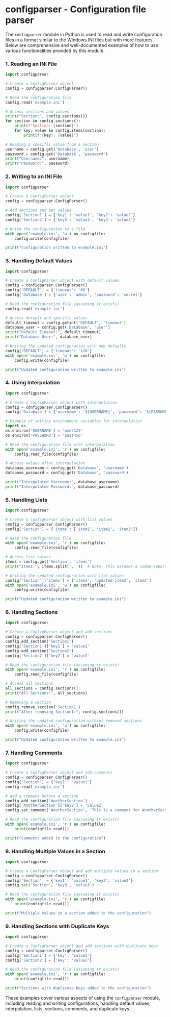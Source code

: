 # configparser - Configuration file parser

The `configparser` module in Python is used to read and write configuration files in a format similar to the Windows INI files but with more features. Below are comprehensive and well-documented examples of how to use various functionalities provided by this module.

### 1. Reading an INI File

```python
import configparser

# Create a ConfigParser object
config = configparser.ConfigParser()

# Read the configuration file
config.read('example.ini')

# Access sections and values
print("Section:", config.sections())
for section in config.sections():
    print(f"Section: {section}")
    for key, value in config.items(section):
        print(f"{key}: {value}")

# Reading a specific value from a section
username = config.get('Database', 'user')
password = config.get('Database', 'password')
print("Username:", username)
print("Password:", password)
```

### 2. Writing to an INI File

```python
import configparser

# Create a ConfigParser object
config = configparser.ConfigParser()

# Add sections and set values
config['Section1'] = {'key1': 'value1', 'key2': 'value2'}
config['Section2'] = {'key3': 'value3', 'key4': 'value4'}

# Write the configuration to a file
with open('example.ini', 'w') as configfile:
    config.write(configfile)

print("Configuration written to example.ini")
```

### 3. Handling Default Values

```python
import configparser

# Create a ConfigParser object with default values
config = configparser.ConfigParser()
config['DEFAULT'] = {'timeout': '60'}
config['Database'] = {'user': 'admin', 'password': 'secret'}

# Read the configuration file (assuming it exists)
config.read('example.ini')

# Access default and specific values
default_timeout = config.getint('DEFAULT', 'timeout')
database_user = config.get('Database', 'user')
print("Default Timeout:", default_timeout)
print("Database User:", database_user)

# Writing the updated configuration with new defaults
config['DEFAULT'] = {'timeout': '120'}
with open('example.ini', 'w') as configfile:
    config.write(configfile)

print("Updated configuration written to example.ini")
```

### 4. Using Interpolation

```python
import configparser

# Create a ConfigParser object with interpolation
config = configparser.ConfigParser()
config['Database'] = {'username': '${USERNAME}', 'password': '${PASSWORD}'}

# Example of setting environment variables for interpolation
import os
os.environ['USERNAME'] = 'user123'
os.environ['PASSWORD'] = 'pass456'

# Read the configuration file with interpolation
with open('example.ini', 'r') as configfile:
    config.read_file(configfile)

# Access values after interpolation
database_username = config.get('Database', 'username')
database_password = config.get('Database', 'password')

print("Interpolated Username:", database_username)
print("Interpolated Password:", database_password)
```

### 5. Handling Lists

```python
import configparser

# Create a ConfigParser object with list values
config = configparser.ConfigParser()
config['Section'] = {'items': ['item1', 'item2', 'item3']}

# Read the configuration file
with open('example.ini', 'r') as configfile:
    config.read_file(configfile)

# Access list values
items = config.get('Section', 'items')
print("Items:", items.split(', '))  # Note: This assumes a comma-separated string

# Writing the updated configuration with list values
config['Section']['items'] = ['item1', 'updated-item2', 'item3']
with open('example.ini', 'w') as configfile:
    config.write(configfile)

print("Updated configuration written to example.ini")
```

### 6. Handling Sections

```python
import configparser

# Create a ConfigParser object and add sections
config = configparser.ConfigParser()
config.add_section('Section1')
config['Section1']['key1'] = 'value1'
config.add_section('Section2')
config['Section2']['key2'] = 'value2'

# Read the configuration file (assuming it exists)
with open('example.ini', 'r') as configfile:
    config.read_file(configfile)

# Access all sections
all_sections = config.sections()
print("All Sections:", all_sections)

# Removing a section
config.remove_section('Section1')
print("After removing Section1:", config.sections())

# Writing the updated configuration without removed sections
with open('example.ini', 'w') as configfile:
    config.write(configfile)

print("Updated configuration written to example.ini")
```

### 7. Handling Comments

```python
import configparser

# Create a ConfigParser object and add comments
config = configparser.ConfigParser()
config['Section'] = {'key1': 'value1'}
config.read('example.ini')

# Add a comment before a section
config.add_section('AnotherSection')
config['AnotherSection']['key2'] = 'value2'
config.set_comment('AnotherSection', 'This is a comment for AnotherSection.')

# Read the configuration file (assuming it exists)
with open('example.ini', 'r') as configfile:
    print(configfile.read())

print("Comments added to the configuration")
```

### 8. Handling Multiple Values in a Section

```python
import configparser

# Create a ConfigParser object and add multiple values in a section
config = configparser.ConfigParser()
config['Section'] = {'key1': 'value1', 'key2': 'value2'}
config.set('Section', 'key3', 'value3')

# Read the configuration file (assuming it exists)
with open('example.ini', 'r') as configfile:
    print(configfile.read())

print("Multiple values in a section added to the configuration")
```

### 9. Handling Sections with Duplicate Keys

```python
import configparser

# Create a ConfigParser object and add sections with duplicate keys
config = configparser.ConfigParser()
config['Section1'] = {'key': 'value1'}
config['Section2'] = {'key': 'value2'}

# Read the configuration file (assuming it exists)
with open('example.ini', 'r') as configfile:
    print(configfile.read())

print("Sections with duplicate keys added to the configuration")
```

These examples cover various aspects of using the `configparser` module, including reading and writing configurations, handling default values, interpolation, lists, sections, comments, and duplicate keys.
